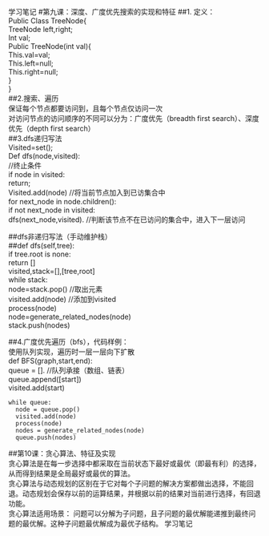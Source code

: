 学习笔记
#第九课：深度、广度优先搜索的实现和特征
##1.	定义：  
Public Class TreeNode{  
	TreeNode left,right;  
	Int val;  
	Public TreeNode(int val){  
	This.val=val;  
	This.left=null;  
	This.right=null;  
  }  
}  
##2.搜索、遍历  
保证每个节点都要访问到，且每个节点仅访问一次  
对访问节点的访问顺序的不同可以分为：广度优先（breadth first search）、深度优先（depth first search）  
##3.dfs递归写法  
Visited=set();  
Def dfs(node,visited):  
	//终止条件  
	if node in visited:  
		return;  
	Visited.add(node) //将当前节点加入到已访集合中  
	for next_node in node.children():  
		if not next_node in visited:  
			dfs(next_node,visited). //判断该节点不在已访问的集合中，进入下一层访问  

##dfs非递归写法（手动维护栈）  
##def dfs(self,tree):  
	if tree.root is none:  
		return []  
  visited,stack=[],[tree,root]  
  while stack:  
		node=stack.pop() //取出元素  
		visited.add(node)  //添加到visited  
		process(node)  
		node=generate_related_nodes(node)  
		stack.push(nodes)  

##4.广度优先遍历（bfs），代码样例：  
  使用队列实现，遍历时一层一层向下扩散  
	def BFS(graph,start,end):  
		queue = []. //队列承接（数组、链表）  
		queue.append([start])  
		visited.add(start)  
		
    while queue:  
	  node = queue.pop()  
	  visited.add(node)  
	  process(node)  
	  nodes = generate_related_nodes(node)  
	  queue.push(nodes)  
##第10课：贪心算法、特征及实现  
贪心算法是在每一步选择中都采取在当前状态下最好或最优（即最有利）的选择，从而得到结果是全局最好或最优的算法。  
贪心算法与动态规划的区别在于它对每个子问题的解决方案都做出选择，不能回退。动态规划会保存以前的运算结果，并根据以前的结果对当前进行选择，有回退功能。  
贪心算法适用场景：
	问题可以分解为子问题，且子问题的最优解能递推到最终问题的最优解。这种子问题最优解成为最优子结构。
学习笔记